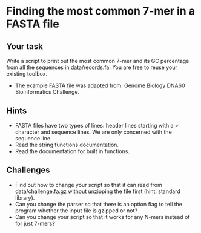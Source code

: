 # Finding the most common 7-mer in a FASTA file

## Your task

Write a script to print out the most common 7-mer and its GC percentage from all the sequences in data/records.fa. You are free to reuse your existing toolbox.

- The example FASTA file was adapted from: Genome Biology DNA60 Bioinformatics Challenge.

## Hints

- FASTA files have two types of lines: header lines starting with a > character and sequence lines. We are only concerned with the sequence line.
- Read the string functions documentation.
- Read the documentation for built in functions.

## Challenges

- Find out how to change your script so that it can read from data/challenge.fa.gz without unzipping the file first (hint: standard library).
- Can you change the parser so that there is an option flag to tell the program whether the input file is gzipped or not?
- Can you change your script so that it works for any N-mers instead of for just 7-mers?
